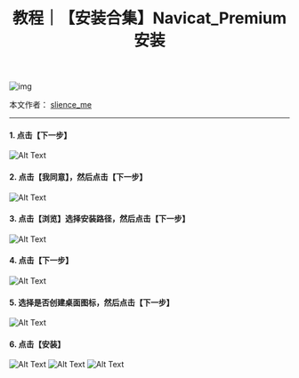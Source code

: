 ﻿---
layout: post
title: 教程｜【安装合集】Navicat_Premium安装
categories: [教程]
description: 【安装合集】Navicat_Premium安装
keywords: 教程, 数据库
mermaid: false
sequence: false
flow: false
mathjax: false
mindmap: false
mindmap2: false
---

![img](https://raw.githubusercontent.com/slience-me/picGo/master/images/logo_slienceme3.jpeg)

本文作者： [slience_me](https://slienceme.cn/)

---

#### 1. 点击【下一步】
![Alt Text](/images/posts/935d4f44511d4596962403a448e59a68.png)
#### 2.  点击【我同意】，然后点击【下一步】
![Alt Text](/images/posts/ef154a4e20924b0c876062db8ac3a537.png)
#### 3.  点击【浏览】选择安装路径，然后点击【下一步】
![Alt Text](/images/posts/7496ec442de84fcca78d8eb38ec4c6d5.png)
#### 4.  点击【下一步】
![Alt Text](/images/posts/47c435fdcc8847eeba06571647adbc64.png)
#### 5.  选择是否创建桌面图标，然后点击【下一步】
![Alt Text](/images/posts/0f5cd3a6ede146feb76a8e533b8d0026.png)
#### 6.  点击【安装】
![Alt Text](/images/posts/0871b54452944f60801d1159d6500f57.png)
![Alt Text](/images/posts/96de2f8b6ade4bae9e37d77012f77493.png)
![Alt Text](/images/posts/38138e6de26f4b47bfb03bb009cd7dde.png)


